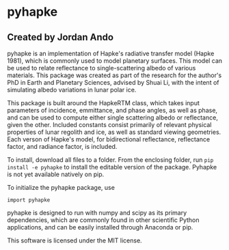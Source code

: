 # pyhapke
## Created by Jordan Ando

pyhapke is an implementation of Hapke's radiative transfer model (Hapke 1981), which is commonly used to model planetary surfaces. This model can be used to relate reflectance to single-scattering albedo of various materials. This package was created as part of the research for the author's PhD in Earth and Planetary Sciences, advised by Shuai Li, with the intent of simulating albedo variations in lunar polar ice. 

This package is built around the HapkeRTM class, which takes input parameters of incidence, emmittance, and phase angles, as well as phase, and can be used to compute either single scattering albedo or reflectance, given the other. Included constants consist primarily of relevant physical properties of lunar regolith and ice, as well as standard viewing geometries. Each verson of Hapke's model, for bidirectional reflectance, reflectance factor, and radiance factor, is included.

To install, download all files to a folder. From the enclosing folder, run `pip install -e pyhapke` to install the editable version of the package. Pyhapke is not yet available natively on pip.

To initialize the pyhapke package, use

`import pyhapke`

pyhapke is designed to run with numpy and scipy as its primary dependencies, which are commonly found in other scientific Python applications, and can be easily installed through Anaconda or pip.

This software is licensed under the MIT license.
